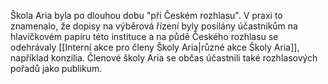 Škola Aria byla po dlouhou dobu "při Českém rozhlasu". V praxi to znamenalo, že dopisy na výběrová řízení byly posílány účastníkům na hlavičkovém papíru této instituce a na půdě Českého rozhlasu se odehrávaly [[Interní akce pro členy Školy Aria|různé akce Školy Aria]], například konzilia. Členové školy Aria se občas účastnili také rozhlasových pořadů jako publikum.
